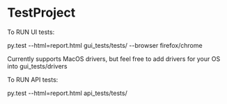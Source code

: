 # TestProject

To RUN UI tests:

py.test --html=report.html gui_tests/tests/ --browser firefox/chrome

Currently supports MacOS drivers, but feel free to add drivers for your OS into gui_tests/drivers

To RUN API tests:

py.test --html=report.html api_tests/tests/
